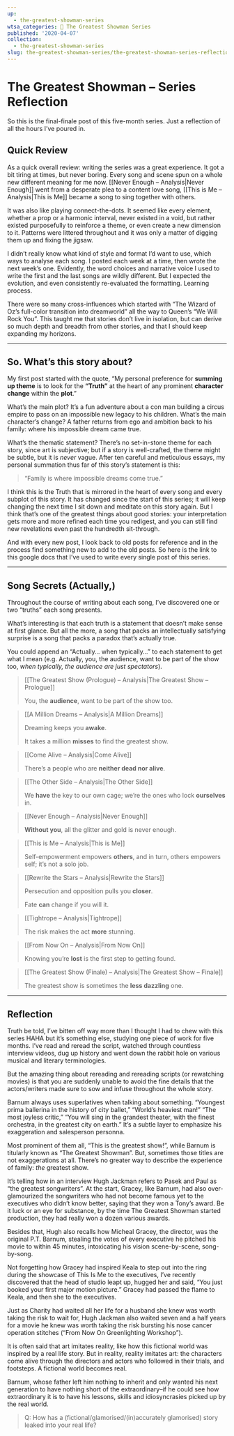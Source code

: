 ```yaml
---
up:
  - the-greatest-showman-series
wtsa_categories: 🎪 The Greatest Showman Series
published: '2020-04-07'
collection:
  - the-greatest-showman-series
slug: the-greatest-showman-series/the-greatest-showman-series-reflection
---
```

# The Greatest Showman – Series Reflection

So this is the final-finale post of this five-month series. Just a reflection of all the hours I’ve poured in.

<!--more-->

## Quick Review

As a quick overall review: writing the series was a great experience. It got a bit tiring at times, but never boring. Every song and scene spun on a whole new different meaning for me now. [[Never Enough – Analysis|Never Enough]] went from a desperate plea to a content love song, [[This is Me – Analysis|This is Me]] became a song to sing together with others.

It was also like playing connect-the-dots. It seemed like every element, whether a prop or a harmonic interval, never existed in a void, but rather existed purposefully to reinforce a theme, or even create a new dimension to it. Patterns were littered throughout and it was only a matter of digging them up and fixing the jigsaw.

I didn’t really know what kind of style and format I’d want to use, which ways to analyse each song. I posted each week at a time, then wrote the next week’s one. Evidently, the word choices and narrative voice I used to write the first and the last songs are wildly different. But I expected the evolution, and even consistently re-evaluated the formatting. Learning process.

There were so many cross-influences which started with “The Wizard of Oz’s full-color transition into dreamworld” all the way to Queen’s “We Will Rock You”. This taught me that stories don’t live in isolation, but can derive so much depth and breadth from other stories, and that I should keep expanding my horizons.

---

## So. What’s this story about?

My first post started with the quote, “My personal preference for **summing up theme** is to look for the **“Truth”** at the heart of any prominent **character change** within the **plot**.”

What’s the main plot? It’s a fun adventure about a con man building a circus empire to pass on an impossible new legacy to his children. What’s the main character’s change? A father returns from ego and ambition back to his family: where his impossible dream came true.

What’s the thematic statement? There’s no set-in-stone theme for each story, since art is subjective; but if a story is well-crafted, the theme might be subtle, but it is _never_ vague. After ten careful and meticulous essays, my personal summation thus far of this story’s statement is this:

> “Family is where impossible dreams come true.”

I think this is the Truth that is mirrored in the heart of every song and every subplot of this story. It has changed since the start of this series; it will keep changing the next time I sit down and meditate on this story again. But I think that’s one of the greatest things about good stories: your interpretation gets more and more refined each time you redigest, and you can still find new revelations even past the hundredth sit-through.

And with every new post, I look back to old posts for reference and in the process find something new to add to the old posts. So here is the link to this google docs that I’ve used to write every single post of this series.

---

## Song Secrets (Actually,)

Throughout the course of writing about each song, I’ve discovered one or two “truths” each song presents.

What’s interesting is that each truth is a statement that doesn’t make sense at first glance. But all the more, a song that packs an intellectually satisfying surprise is a song that packs a paradox that’s actually true.

You could append an “Actually… when typically…” to each statement to get what I mean (e.g. Actually, you, the audience, want to be part of the show too, _when typically, the audience are just spectators_).

> [[The Greatest Show (Prologue) – Analysis|The Greatest Show – Prologue]]
>
> You, the **audience**, want to be part of the show too.

> [[A Million Dreams – Analysis|A Million Dreams]]
>
> Dreaming keeps you **awake**.
>
> It takes a million **misses** to find the greatest show.

> [[Come Alive – Analysis|Come Alive]]
>
> There’s a people who are **neither dead nor alive**.

> [[The Other Side – Analysis|The Other Side]]
>
> We **have** the key to our own cage; we’re the ones who lock **ourselves** in.

> [[Never Enough – Analysis|Never Enough]]
>
> **Without you**, all the glitter and gold is never enough.

> [[This is Me – Analysis|This is Me]]
>
> Self-empowerment empowers **others**, and in turn, others empowers self; it’s not a solo job.

> [[Rewrite the Stars – Analysis|Rewrite the Stars]]
>
> Persecution and opposition pulls you **closer**.
>
> Fate **can** change if you will it.

> [[Tightrope – Analysis|Tightrope]]
>
> The risk makes the act **more** stunning.

> [[From Now On – Analysis|From Now On]]
>
> Knowing you’re **lost** is the first step to getting found.

> [[The Greatest Show (Finale) – Analysis|The Greatest Show – Finale]]
>
> The greatest show is sometimes the **less dazzling** one.

---

## Reflection

Truth be told, I’ve bitten off way more than I thought I had to chew with this series HAHA but it’s something else, studying one piece of work for five months. I’ve read and reread the script, watched through countless interview videos, dug up history and went down the rabbit hole on various musical and literary terminologies.

But the amazing thing about rereading and rereading scripts (or rewatching movies) is that you are suddenly unable to avoid the fine details that the actors/writers made sure to sow and infuse throughout the whole story.

Barnum always uses superlatives when talking about something. “Youngest prima ballerina in the history of city ballet,” “World’s heaviest man!” “The most joyless critic,” “You will sing in the grandest theater, with the finest orchestra, in the greatest city on earth.” It’s a subtle layer to emphasize his exaggeration and salesperson personna.

Most prominent of them all, “This is the greatest show!”, while Barnum is titularly known as “The Greatest Showman”. But, sometimes those titles are not exaggerations at all. There’s no greater way to describe the experience of family: _the_ greatest show.

It’s telling how in an interview Hugh Jackman refers to Pasek and Paul as “the greatest songwriters”. At the start, Gracey, like Barnum, had also over-glamourized the songwriters who had not become famous yet to the executives who didn’t know better, saying that they won a Tony’s award. Be it luck or an eye for substance, by the time The Greatest Showman started production, they had really won a dozen various awards.

Besides that, Hugh also recalls how Micheal Gracey, the director, was the original P.T. Barnum, stealing the votes of every executive he pitched his movie to within 45 minutes, intoxicating his vision scene-by-scene, song-by-song.

Not forgetting how Gracey had inspired Keala to step out into the ring during the showcase of This Is Me to the executives, I’ve recently discovered that the head of studio leapt up, hugged her and said, “You just booked your first major motion picture.” Gracey had passed the flame to Keala, and then she to the executives.

Just as Charity had waited all her life for a husband she knew was worth taking the risk to wait for, Hugh Jackman also waited seven and a half years for a movie he knew was worth taking the risk bursting his nose cancer operation stitches (“From Now On Greenlighting Workshop”).

It is often said that art imitates reality, like how this fictional world was inspired by a real life story. But in reality, reality imitates art: the characters come alive through the directors and actors who followed in their trials, and footsteps. A fictional world becomes real.

Barnum, whose father left him nothing to inherit and only wanted his next generation to have nothing short of the extraordinary–if he could see how extraordinary it is to have his lessons, skills and idiosyncrasies picked up by the real world.

> Q: How has a (fictional/glamorised/(in)accurately glamorised) story leaked into your real life?
